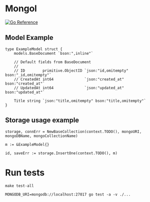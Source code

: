 # Mongol

[![Go Reference](https://pkg.go.dev/badge/github.com/wajox/mongol.svg)](https://pkg.go.dev/github.com/wajox/mongol)

## Model Example
```golang
type ExampleModel struct {
	models.BaseDocument `bson:",inline"`

    // Default fields from BaseDocument
    //
	// ID        primitive.ObjectID `json:"id,omitempty" bson:"_id,omitempty"`
	// CreatedAt int64              `json:"created_at" bson:"created_at"`
	// UpdatedAt int64              `json:"updated_at" bson:"updated_at"`

	Title string `json:"title,omitempty" bson:"title,omitempty"`
}
```

## Storage usage example
```golang
storage, connErr = NewBaseCollection(context.TODO(), mongoURI, mongoDBName, mongoCollectionName)

m := &ExampleModel{}

id, saveErr := storage.InsertOne(context.TODO(), m)
```

# Run tests

```
make test-all
```

```
MONGODB_URI=mongodb://localhost:27017 go test -a -v ./...
```